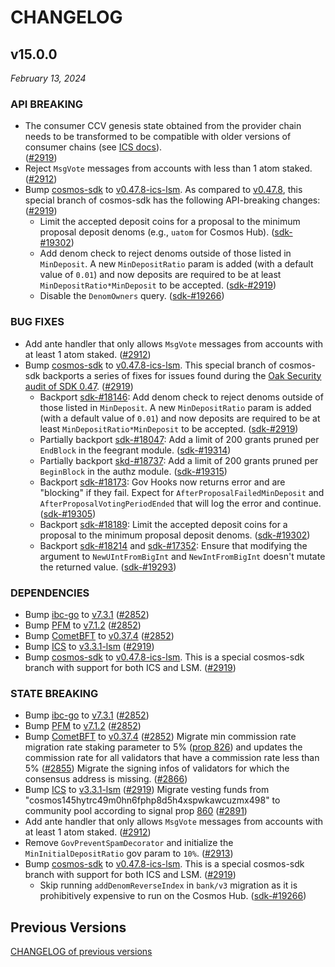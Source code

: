 # CHANGELOG

## v15.0.0

*February 13, 2024*

### API BREAKING

- The consumer CCV genesis state obtained from the provider chain needs to be 
  transformed to be compatible with older versions of consumer chains 
  (see [ICS docs](https://cosmos.github.io/interchain-security/consumer-development/consumer-genesis-transformation)).  
  ([\#2919](https://github.com/cosmos/gaia/pull/2919))
- Reject `MsgVote` messages from accounts with less than 1 atom staked. 
  ([\#2912](https://github.com/cosmos/gaia/pull/2912))
- Bump [cosmos-sdk](https://github.com/cosmos/cosmos-sdk) to
  [v0.47.8-ics-lsm](https://github.com/cosmos/cosmos-sdk/tree/v0.47.8-ics-lsm).
  As compared to [v0.47.8](https://github.com/cosmos/cosmos-sdk/tree/v0.47.8), 
  this special branch of cosmos-sdk has the following API-breaking changes:
  ([\#2919](https://github.com/cosmos/gaia/pull/2919))
  - Limit the accepted deposit coins for a proposal to the minimum proposal deposit denoms (e.g., `uatom` for Cosmos Hub). ([sdk-#19302](https://github.com/cosmos/cosmos-sdk/pull/19302))
  - Add denom check to reject denoms outside of those listed in `MinDeposit`. A new `MinDepositRatio` param is added (with a default value of `0.01`) and now deposits are required to be at least `MinDepositRatio*MinDeposit` to be accepted. ([sdk-#2919](https://github.com/cosmos/cosmos-sdk/pull/19312))
  - Disable the `DenomOwners` query. ([sdk-#19266](https://github.com/cosmos/cosmos-sdk/pull/19266))

### BUG FIXES

- Add ante handler that only allows `MsgVote` messages from accounts with at least
  1 atom staked. ([\#2912](https://github.com/cosmos/gaia/pull/2912))
- Bump [cosmos-sdk](https://github.com/cosmos/cosmos-sdk) to
  [v0.47.8-ics-lsm](https://github.com/cosmos/cosmos-sdk/tree/v0.47.8-ics-lsm).
  This special branch of cosmos-sdk backports a series of fixes for issues found 
  during the [Oak Security audit of SDK 0.47](https://github.com/oak-security/audit-reports/blob/master/Cosmos%20SDK/2024-01-23%20Audit%20Report%20-%20Cosmos%20SDK%20v1.0.pdf).
  ([\#2919](https://github.com/cosmos/gaia/pull/2919))
  - Backport [sdk-#18146](https://github.com/cosmos/cosmos-sdk/pull/18146): Add denom check to reject denoms outside of those listed in `MinDeposit`. A new `MinDepositRatio` param is added (with a default value of `0.01`) and now deposits are required to be at least `MinDepositRatio*MinDeposit` to be accepted. ([sdk-#2919](https://github.com/cosmos/cosmos-sdk/pull/19312))
  - Partially backport [sdk-#18047](https://github.com/cosmos/cosmos-sdk/pull/18047): Add a limit of 200 grants pruned per `EndBlock` in the feegrant module. ([sdk-#19314](https://github.com/cosmos/cosmos-sdk/pull/19314))
  - Partially backport [skd-#18737](https://github.com/cosmos/cosmos-sdk/pull/18737): Add a limit of 200 grants pruned per `BeginBlock` in the authz module. ([sdk-#19315](https://github.com/cosmos/cosmos-sdk/pull/19315))
  - Backport [sdk-#18173](https://github.com/cosmos/cosmos-sdk/pull/18173): Gov Hooks now returns error and are "blocking" if they fail. Expect for `AfterProposalFailedMinDeposit` and `AfterProposalVotingPeriodEnded` that will log the error and continue. ([sdk-#19305](https://github.com/cosmos/cosmos-sdk/pull/19305))
  - Backport [sdk-#18189](https://github.com/cosmos/cosmos-sdk/pull/18189): Limit the accepted deposit coins for a proposal to the minimum proposal deposit denoms. ([sdk-#19302](https://github.com/cosmos/cosmos-sdk/pull/19302))
  - Backport [sdk-#18214](https://github.com/cosmos/cosmos-sdk/pull/18214) and [sdk-#17352](https://github.com/cosmos/cosmos-sdk/pull/17352): Ensure that modifying the argument to `NewUIntFromBigInt` and `NewIntFromBigInt` doesn't mutate the returned value. ([sdk-#19293](https://github.com/cosmos/cosmos-sdk/pull/19293))
  

### DEPENDENCIES

- Bump [ibc-go](https://github.com/cosmos/ibc-go) to
  [v7.3.1](https://github.com/cosmos/ibc-go/releases/tag/v7.3.1)
  ([\#2852](https://github.com/cosmos/gaia/pull/2852))
- Bump [PFM](https://github.com/cosmos/ibc-apps/tree/main/middleware) 
  to [v7.1.2](https://github.com/cosmos/ibc-apps/releases/tag/middleware%2Fpacket-forward-middleware%2Fv7.1.2)
  ([\#2852](https://github.com/cosmos/gaia/pull/2852))
- Bump [CometBFT](https://github.com/cometbft/cometbft)
  to [v0.37.4](https://github.com/cometbft/cometbft/releases/tag/v0.37.4)
  ([\#2852](https://github.com/cosmos/gaia/pull/2852))
- Bump [ICS](https://github.com/cosmos/interchain-security) to 
  [v3.3.1-lsm](https://github.com/cosmos/interchain-security/releases/tag/v3.3.1-lsm) 
  ([\#2919](https://github.com/cosmos/gaia/pull/2919))
- Bump [cosmos-sdk](https://github.com/cosmos/cosmos-sdk) to
  [v0.47.8-ics-lsm](https://github.com/cosmos/cosmos-sdk/tree/v0.47.8-ics-lsm).
  This is a special cosmos-sdk branch with support for both ICS and LSM.
  ([\#2919](https://github.com/cosmos/gaia/pull/2919))

### STATE BREAKING

- Bump [ibc-go](https://github.com/cosmos/ibc-go) to
  [v7.3.1](https://github.com/cosmos/ibc-go/releases/tag/v7.3.1)
  ([\#2852](https://github.com/cosmos/gaia/pull/2852))
- Bump [PFM](https://github.com/cosmos/ibc-apps/tree/main/middleware) 
  to [v7.1.2](https://github.com/cosmos/ibc-apps/releases/tag/middleware%2Fpacket-forward-middleware%2Fv7.1.2)
  ([\#2852](https://github.com/cosmos/gaia/pull/2852))
- Bump [CometBFT](https://github.com/cometbft/cometbft)
  to [v0.37.4](https://github.com/cometbft/cometbft/releases/tag/v0.37.4)
  ([\#2852](https://github.com/cosmos/gaia/pull/2852))
Migrate min commission rate migration rate staking parameter to 5%
 ([prop 826](https://www.mintscan.io/cosmos/proposals/826))
 and updates the commission rate for all validators that have a commission
 rate less than 5% ([\#2855](https://github.com/cosmos/gaia/pull/2855))
Migrate the signing infos of validators for which the consensus address is missing. 
([\#2866](https://github.com/cosmos/gaia/pull/2866))
- Bump [ICS](https://github.com/cosmos/interchain-security) to 
  [v3.3.1-lsm](https://github.com/cosmos/interchain-security/releases/tag/v3.3.1-lsm) 
  ([\#2919](https://github.com/cosmos/gaia/pull/2919))
Migrate vesting funds from "cosmos145hytrc49m0hn6fphp8d5h4xspwkawcuzmx498"
 to community pool according to signal prop [860](https://www.mintscan.io/cosmos/proposals/860)
 ([\#2891](https://github.com/cosmos/gaia/pull/2891))
- Add ante handler that only allows `MsgVote` messages from accounts with at least
  1 atom staked. ([\#2912](https://github.com/cosmos/gaia/pull/2912))
- Remove `GovPreventSpamDecorator` and initialize the `MinInitialDepositRatio` gov
  param to `10%`. 
  ([\#2913](https://github.com/cosmos/gaia/pull/2913))
- Bump [cosmos-sdk](https://github.com/cosmos/cosmos-sdk) to
  [v0.47.8-ics-lsm](https://github.com/cosmos/cosmos-sdk/tree/v0.47.8-ics-lsm).
  This is a special cosmos-sdk branch with support for both ICS and LSM.
  ([\#2919](https://github.com/cosmos/gaia/pull/2919))
  - Skip running `addDenomReverseIndex` in `bank/v3` migration as it is prohibitively expensive to run on the Cosmos Hub. ([sdk-#19266](https://github.com/cosmos/cosmos-sdk/pull/19266))

## Previous Versions

[CHANGELOG of previous versions](https://github.com/cosmos/gaia/blob/main/CHANGELOG.md)

